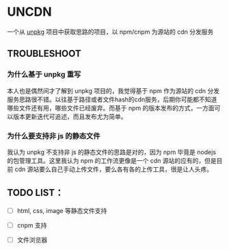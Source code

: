 # UNCDN

一个从 [unpkg](https://github.com/mjackson/unpkg) 项目中获取思路的项目，以 npm/cnpm 为源站的 cdn 分发服务



## TROUBLESHOOT

### 为什么基于 unpkg 重写

本人也是偶然间才了解到 unpkg 项目的，我觉得基于 npm 作为源站的 cdn 分发服务思路很不错。以往基于路径或者文件hash的cdn服务，后期你可能都不知道哪些文件还有用，哪些文件已经废弃。而基于 npm 的版本发布的方式，一方面可以版本更新迭代可追述，而且发布尤为简单。

### 为什么要支持非 js 的静态文件

我认为 unpkg 不支持非 js 的静态文件的思路是对的，因为 npm 毕竟是 nodejs 的包管理工具。这里我认为 npm 的工作流更像是一个 cdn 源站的应有的，但是目前 cdn 源站要么自己手动上传文件，要么各有各的上传工具，很是让人头疼。

## TODO LIST：

- [ ] html, css, image 等静态文件支持
- [ ] cnpm 支持
- [ ] 文件浏览器

